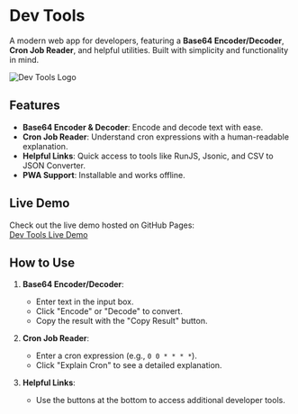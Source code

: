 # Dev Tools

A modern web app for developers, featuring a **Base64 Encoder/Decoder**, **Cron Job Reader**, and helpful utilities. Built with simplicity and functionality in mind.

![Dev Tools Logo](logo.svg)

## Features

- **Base64 Encoder & Decoder**: Encode and decode text with ease.
- **Cron Job Reader**: Understand cron expressions with a human-readable explanation.
- **Helpful Links**: Quick access to tools like RunJS, Jsonic, and CSV to JSON Converter.
- **PWA Support**: Installable and works offline.

## Live Demo

Check out the live demo hosted on GitHub Pages:  
[Dev Tools Live Demo](https://simkeyur.github.io/devtoolbox)

## How to Use

1. **Base64 Encoder/Decoder**:
   - Enter text in the input box.
   - Click "Encode" or "Decode" to convert.
   - Copy the result with the "Copy Result" button.

2. **Cron Job Reader**:
   - Enter a cron expression (e.g., `0 0 * * * *`).
   - Click "Explain Cron" to see a detailed explanation.

3. **Helpful Links**:
   - Use the buttons at the bottom to access additional developer tools.

